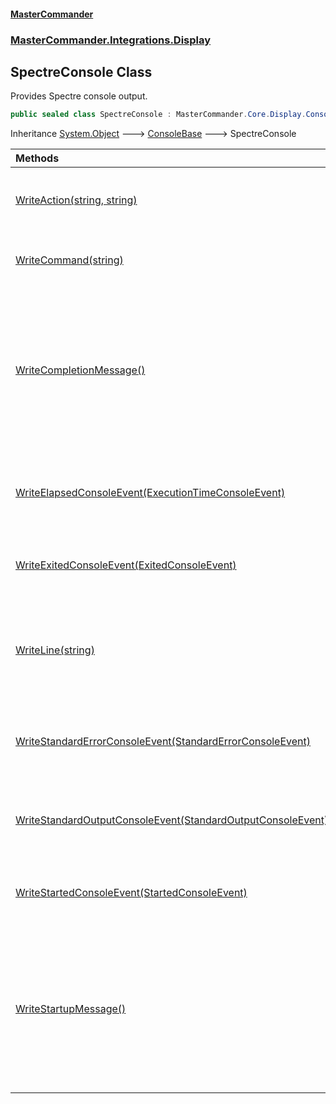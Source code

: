 #### [MasterCommander](MasterCommander.md 'MasterCommander')
### [MasterCommander.Integrations.Display](MasterCommander.Integrations.Display.md 'MasterCommander.Integrations.Display')

## SpectreConsole Class

Provides Spectre console output.

```csharp
public sealed class SpectreConsole : MasterCommander.Core.Display.ConsoleBase
```

Inheritance [System.Object](https://docs.microsoft.com/en-us/dotnet/api/System.Object 'System.Object') &#129106; [ConsoleBase](ConsoleBase.md 'MasterCommander.Core.Display.ConsoleBase') &#129106; SpectreConsole

| Methods | |
| :--- | :--- |
| [WriteAction(string, string)](SpectreConsole.WriteAction(string,string).md 'MasterCommander.Integrations.Display.SpectreConsole.WriteAction(string, string)') | Writes an action message to the console. |
| [WriteCommand(string)](SpectreConsole.WriteCommand(string).md 'MasterCommander.Integrations.Display.SpectreConsole.WriteCommand(string)') | Writes a command text to the console. |
| [WriteCompletionMessage()](SpectreConsole.WriteCompletionMessage().md 'MasterCommander.Integrations.Display.SpectreConsole.WriteCompletionMessage()') | Writes a completion message to the console. This is intended for final console output upon application completion. |
| [WriteElapsedConsoleEvent(ExecutionTimeConsoleEvent)](SpectreConsole.WriteElapsedConsoleEvent(ExecutionTimeConsoleEvent).md 'MasterCommander.Integrations.Display.SpectreConsole.WriteElapsedConsoleEvent(MasterCommander.Core.ConsoleEvents.ExecutionTimeConsoleEvent)') | Writes an execution time console event to the output. |
| [WriteExitedConsoleEvent(ExitedConsoleEvent)](SpectreConsole.WriteExitedConsoleEvent(ExitedConsoleEvent).md 'MasterCommander.Integrations.Display.SpectreConsole.WriteExitedConsoleEvent(MasterCommander.Core.ConsoleEvents.ExitedConsoleEvent)') | Writes an exited console event to the output. |
| [WriteLine(string)](SpectreConsole.WriteLine(string).md 'MasterCommander.Integrations.Display.SpectreConsole.WriteLine(string)') | Writes a line to the console. If the message is null, writes an empty line. |
| [WriteStandardErrorConsoleEvent(StandardErrorConsoleEvent)](SpectreConsole.WriteStandardErrorConsoleEvent(StandardErrorConsoleEvent).md 'MasterCommander.Integrations.Display.SpectreConsole.WriteStandardErrorConsoleEvent(MasterCommander.Core.ConsoleEvents.StandardErrorConsoleEvent)') | Writes a standard error console event to the output. |
| [WriteStandardOutputConsoleEvent(StandardOutputConsoleEvent)](SpectreConsole.WriteStandardOutputConsoleEvent(StandardOutputConsoleEvent).md 'MasterCommander.Integrations.Display.SpectreConsole.WriteStandardOutputConsoleEvent(MasterCommander.Core.ConsoleEvents.StandardOutputConsoleEvent)') | Writes a standard output console event to the output. |
| [WriteStartedConsoleEvent(StartedConsoleEvent)](SpectreConsole.WriteStartedConsoleEvent(StartedConsoleEvent).md 'MasterCommander.Integrations.Display.SpectreConsole.WriteStartedConsoleEvent(MasterCommander.Core.ConsoleEvents.StartedConsoleEvent)') | Writes a started console event to the output. |
| [WriteStartupMessage()](SpectreConsole.WriteStartupMessage().md 'MasterCommander.Integrations.Display.SpectreConsole.WriteStartupMessage()') | Writes a startup message to the console. This is intended for initial console output upon application start. |
